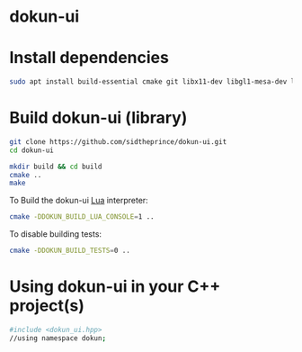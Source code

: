 # dokun-ui

# Install dependencies
```bash
sudo apt install build-essential cmake git libx11-dev libgl1-mesa-dev libglu1-mesa-dev libvulkan-dev libglfw3-dev libopenal-dev
```


# Build dokun-ui (library)
```bash
git clone https://github.com/sidtheprince/dokun-ui.git
cd dokun-ui

mkdir build && cd build
cmake ..
make
```

To Build the dokun-ui [Lua](https://www.lua.org/) interpreter:
```bash
cmake -DDOKUN_BUILD_LUA_CONSOLE=1 ..
```

To disable building tests:
```bash
cmake -DDOKUN_BUILD_TESTS=0 ..
```

# Using dokun-ui in your C++ project(s)
```bash
#include <dokun_ui.hpp>
//using namespace dokun;
```

[//]: # (git checkout -b dev)
[//]: # (git add cmake/ external/ include/ src/ test/ CMakeLists.txt README.md todo.txt)
[//]: # (git commit -m"...")
[//]: # (git push -u origin dev)
